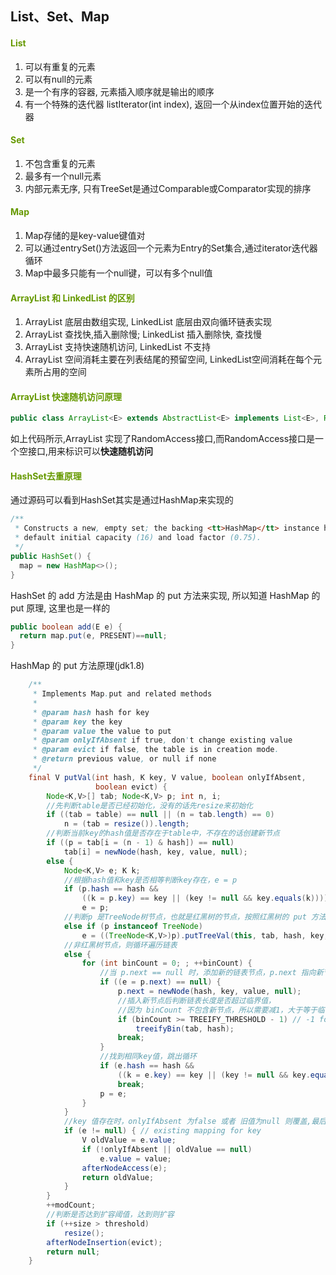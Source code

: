 ## List、Set、Map

#### <font color='#669900'>List</font>
1. 可以有重复的元素
2. 可以有null的元素
3. 是一个有序的容器, 元素插入顺序就是输出的顺序
4. 有一个特殊的迭代器 listIterator(int index), 返回一个从index位置开始的迭代器

#### <font color='#669900'>Set</font>
1. 不包含重复的元素
2. 最多有一个null元素
3. 内部元素无序, 只有TreeSet是通过Comparable或Comparator实现的排序

#### <font color='#669900'>Map</font>
1. Map存储的是key-value键值对
2. 可以通过entrySet()方法返回一个元素为Entry的Set集合,通过iterator迭代器循环
3. Map中最多只能有一个null键，可以有多个null值

#### <font color='#669900'>ArrayList 和 LinkedList 的区别</font>
1. ArrayList 底层由数组实现, LinkedList 底层由双向循环链表实现
2. ArrayList 查找快,插入删除慢; LinkedList 插入删除快, 查找慢
3. ArrayList 支持快速随机访问, LinkedList 不支持
4. ArrayList 空间消耗主要在列表结尾的预留空间, LinkedList空间消耗在每个元素所占用的空间

#### <font color='#669900'>ArrayList 快速随机访问原理</font>
```java
public class ArrayList<E> extends AbstractList<E> implements List<E>, RandomAccess, Cloneable, java.io.Serializable

```
如上代码所示,ArrayList 实现了RandomAccess接口,而RandomAccess接口是一个空接口,用来标识可以**快速随机访问**

#### <font color='#669900'>HashSet去重原理</font>
 通过源码可以看到HashSet其实是通过HashMap来实现的
```java
/**
 * Constructs a new, empty set; the backing <tt>HashMap</tt> instance has
 * default initial capacity (16) and load factor (0.75).
 */
public HashSet() {
  map = new HashMap<>();
}
``` 
 HashSet 的 add 方法是由 HashMap 的 put 方法来实现, 所以知道 HashMap 的 put 原理, 这里也是一样的
```java
public boolean add(E e) {
  return map.put(e, PRESENT)==null;
}
```
 HashMap 的 put 方法原理(jdk1.8)
```java
	/**
     * Implements Map.put and related methods
     *
     * @param hash hash for key
     * @param key the key
     * @param value the value to put
     * @param onlyIfAbsent if true, don't change existing value
     * @param evict if false, the table is in creation mode.
     * @return previous value, or null if none
     */
    final V putVal(int hash, K key, V value, boolean onlyIfAbsent,
                   boolean evict) {
        Node<K,V>[] tab; Node<K,V> p; int n, i;
        //先判断table是否已经初始化，没有的话先resize来初始化
        if ((tab = table) == null || (n = tab.length) == 0)
            n = (tab = resize()).length;
        //判断当前key的hash值是否存在于table中，不存在的话创建新节点
        if ((p = tab[i = (n - 1) & hash]) == null)
            tab[i] = newNode(hash, key, value, null);
        else {
            Node<K,V> e; K k;
            //根据hash值和key是否相等判断key存在，e = p
            if (p.hash == hash &&
                ((k = p.key) == key || (key != null && key.equals(k))))
                e = p;
            //判断p 是TreeNode树节点，也就是红黑树的节点，按照红黑树的 put 方法赋值
            else if (p instanceof TreeNode)
                e = ((TreeNode<K,V>)p).putTreeVal(this, tab, hash, key, value);
            //非红黑树节点，则循环遍历链表
            else {
                for (int binCount = 0; ; ++binCount) {
                	//当 p.next == null 时，添加新的链表节点，p.next 指向新节点
                    if ((e = p.next) == null) {
                        p.next = newNode(hash, key, value, null);
                        //插入新节点后判断链表长度是否超过临界值，
                        //因为 binCount 不包含新节点，所以需要减1，大于等于临界值则转换为红黑树
                        if (binCount >= TREEIFY_THRESHOLD - 1) // -1 for 1st
                            treeifyBin(tab, hash);
                        break;
                    }
                    //找到相同key值，跳出循环
                    if (e.hash == hash &&
                        ((k = e.key) == key || (key != null && key.equals(k))))
                        break;
                    p = e;
                }
            }
            //key 值存在时，onlyIfAbsent 为false 或者 旧值为null 则覆盖,最后返回旧值
            if (e != null) { // existing mapping for key
                V oldValue = e.value;
                if (!onlyIfAbsent || oldValue == null)
                    e.value = value;
                afterNodeAccess(e);
                return oldValue;
            }
        }
        ++modCount;
        //判断是否达到扩容阈值，达到则扩容
        if (++size > threshold)
            resize();
        afterNodeInsertion(evict);
        return null;
    }
```
